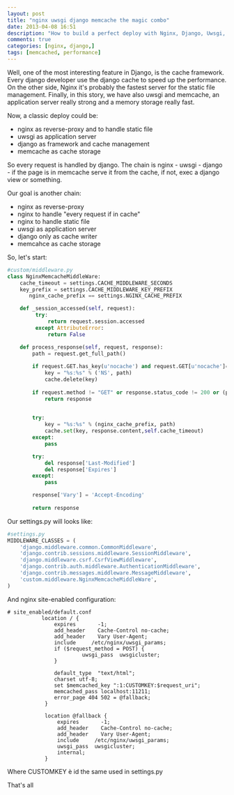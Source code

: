 ```yaml
---
layout: post
title: "nginx uwsgi django memcache the magic combo"
date: 2013-04-08 16:51
description: "How to build a perfect deploy with Nginx, Django, Uwsgi, Memcached"
comments: true
categories: [nginx, django,]
tags: [memcached, performance]
---
```

Well, one of the most interesting feature in Django, is the cache framework. Every django developer use the django cache to speed up the performance.
On the other side, Nginx it's probably the fastest server for the static file management.
Finally, in this story, we have also uwsgi and memcache, an application server really strong and a memory storage really fast.

Now, a classic deploy could be:

* nginx as reverse-proxy and to handle static file
* uwsgi as application server
* django as framework and cache management
* memcache as cache storage

So every request is handled by django. The chain is nginx - uwsgi - django - if the page is in memcache serve it from the cache, if not, exec a django view or something.

Our goal is another chain:

* nginx as reverse-proxy
* nginx to handle "every request if in cache"
* nginx to handle static file
* uwsgi as application server
* django only as cache writer
* memcahce as cache storage

So, let's start:

```python
#custom/middleware.py
class NginxMemcacheMiddleWare:
    cache_timeout = settings.CACHE_MIDDLEWARE_SECONDS
    key_prefix = settings.CACHE_MIDDLEWARE_KEY_PREFIX        
	   nginx_cache_prefix == settings.NGINX_CACHE_PREFIX

    def _session_accessed(self, request):
         try:
             return request.session.accessed
         except AttributeError:
             return False    

    def process_response(self, request, response):
        path = request.get_full_path()
        
        if request.GET.has_key(u'nocache') and request.GET[u'nocache']=="$no$cache":
            key = "%s:%s" % ('NS', path)
            cache.delete(key)
         
        if request.method != "GET" or response.status_code != 200 or (path.startswith('/admin')):
            return response

        
        try:
            key = "%s:%s" % (nginx_cache_prefix, path)
            cache.set(key, response.content,self.cache_timeout)
        except:
            pass

        try:
            del response['Last-Modified']
            del response['Expires']
        except:
            pass

        response['Vary'] = 'Accept-Encoding'
        
        return response
```


Our settings.py will looks like:

```python
#settings.py
MIDDLEWARE_CLASSES = (    
    'django.middleware.common.CommonMiddleware',
    'django.contrib.sessions.middleware.SessionMiddleware',
    'django.middleware.csrf.CsrfViewMiddleware',
    'django.contrib.auth.middleware.AuthenticationMiddleware',
    'django.contrib.messages.middleware.MessageMiddleware',
    'custom.middleware.NginxMemcacheMiddleWare',
)
```

And nginx site-enabled configuration:

```nginx
# site_enabled/default.conf
           location / {
	       	   expires       -1;
               add_header    Cache-Control no-cache;
               add_header    Vary User-Agent;
	       	   include     /etc/nginx/uwsgi_params;
               if ($request_method = POST) {
                        uwsgi_pass  uwsgicluster;
               }

	      	   default_type  "text/html";
               charset utf-8;
               set $memcached_key ":1:CUSTOMKEY:$request_uri";
               memcached_pass localhost:11211;
               error_page 404 502 = @fallback;
            }

			location @fallback {
				expires       -1;
		        add_header    Cache-Control no-cache;
		        add_header    Vary User-Agent;
		        include     /etc/nginx/uwsgi_params;
		        uwsgi_pass  uwsgicluster;
				internal; 
	  		}
```

Where CUSTOMKEY è id the same used in settings.py

That's all
